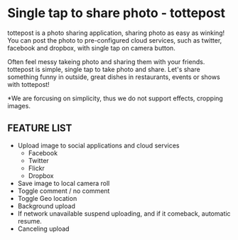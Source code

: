 Single tap to share photo - tottepost
=========================================

tottepost is a photo sharing application,  sharing photo as easy as winking!
You can post the photo to pre-configured cloud services, such as twitter, facebook and dropbox, with single tap on camera button.
 
Often feel messy takeing photo and sharing them with your friends.
tottepost is simple, single tap to take photo and share. 
Let's share something funny in outside, great dishes in restaurants, events or shows with tottepost!

*We are forcusing on simplicity, thus we do not support effects, cropping images.

FEATURE LIST
------------------------------------
  * Upload image to social applications and cloud services
    * Facebook
     * Twitter
     * Flickr
     * Dropbox
 * Save image to local camera roll
 * Toggle comment / no comment
 * Toggle Geo location
 * Background upload
 * If network unavailable suspend uploading, and if it comeback, automatic resume.
 * Canceling upload 
